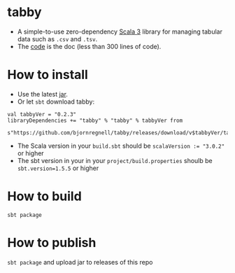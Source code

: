 # tabby
* A simple-to-use zero-dependency [Scala 3](https://docs.scala-lang.org/scala3/new-in-scala3.html) library for managing tabular data such as `.csv` and `.tsv`. 
* The [code](https://github.com/bjornregnell/tabby/blob/main/src/main/scala/tabby/Grid.scala) is the doc (less than 300 lines of code).

# How to install
* Use the latest [jar](https://github.com/bjornregnell/tabby/releases).
* Or let `sbt` download tabby: 
```
val tabbyVer = "0.2.3"
libraryDependencies += "tabby" % "tabby" % tabbyVer from 
  s"https://github.com/bjornregnell/tabby/releases/download/v$tabbyVer/tabby_3-$tabbyVer.jar"
```
* The Scala version in your `build.sbt` should be `scalaVersion := "3.0.2"` or higher
* The sbt version in your in your `project/build.properties` shoulb be `sbt.version=1.5.5` or higher  

# How to build

`sbt package`

# How to publish

`sbt package` and upload jar to releases of this repo


